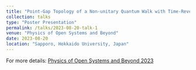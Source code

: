 ```yaml
---
title: "Point-Gap Topology of a Non-unitary Quantum Walk with Time-Reversal Symmetry."
collection: talks
type: "Poster Presentation"
permalink: /talks/2023-08-20-talk-1
venue: "Physics of Open Systems and Beyond"
date: 2023-08-20
location: "Sapporo, Hokkaido University, Japan"
---
```


For more details: [Physics of Open Systems and Beyond 2023](https://sites.google.com/view/pos-byd/home?authuser=0)
